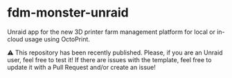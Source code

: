 # fdm-monster-unraid
Unraid app for the new 3D printer farm management platform for local or in-cloud usage using OctoPrint.

⚠️ This repository has been recently published. Please, if you are an Unraid user, feel free to test it! If there are issues with the template, feel free to update it with a Pull Request and/or create an issue!
